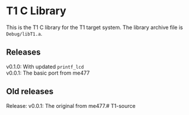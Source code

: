 # T1 C Library

This is the T1 C library for the T1 target system. The library archive file is `Debug/libT1.a`.

## Releases 

v0.1.0: With updated `printf_lcd`  
v0.0.1: The basic port from me477

## Old releases

Release: v0.0.1: The original from me477.# T1-source
